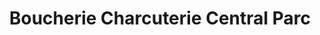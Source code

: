 ---
title: "Boucherie Charcuterie Central Parc"
url: /aubagne/boucherie-charcuterie-central-parc/
shop: Metzgerei
---